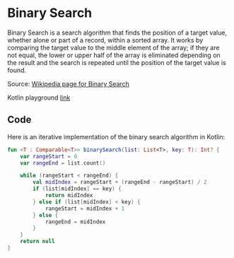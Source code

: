 # Binary Search

Binary Search is a search algorithm that finds the position of a target value, whether alone or part of a record, within a sorted array. It works by comparing the target value to the middle element of the array; if they are not equal, the lower or upper half of the array is eliminated depending on the result and the search is repeated until the position of the target value is found.

Source: [Wikipedia page for Binary Search](https://en.wikipedia.org/wiki/Binary_search_algorithm)

Kotlin playground [link](https://pl.kotl.in/VbovbsFgJ)

## Code

Here is an iterative implementation of the binary search algorithm in Kotlin:

```kotlin
fun <T : Comparable<T>> binarySearch(list: List<T>, key: T): Int? {
    var rangeStart = 0
    var rangeEnd = list.count()

    while (rangeStart < rangeEnd) {
        val midIndex = rangeStart + (rangeEnd - rangeStart) / 2
        if (list[midIndex] == key) {
            return midIndex
        } else if (list[midIndex] < key) {
            rangeStart = midIndex + 1
        } else {
            rangeEnd = midIndex
        }
    }
    return null
}
```
